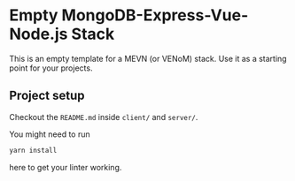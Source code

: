 # Empty MongoDB-Express-Vue-Node.js Stack

This is an empty template for a MEVN (or VENoM) stack.
Use it as a starting point for your projects.

## Project setup
Checkout the `README.md` inside `client/` and `server/`.

You might need to run
```bash
yarn install
```
here to get your linter working.
